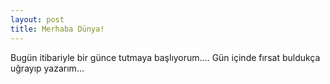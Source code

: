 ```yaml
---
layout: post
title: Merhaba Dünya!
---
```


Bugün itibariyle bir günce tutmaya başlıyorum.... Gün içinde fırsat buldukça uğrayıp yazarım... 
